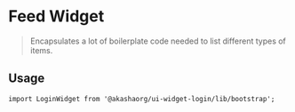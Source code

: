 # Feed Widget

> Encapsulates a lot of boilerplate code needed to list different types of items.

## Usage

```tsx
import LoginWidget from '@akashaorg/ui-widget-login/lib/bootstrap';

```
